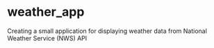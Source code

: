 # weather_app
Creating a small application for displaying weather data from National Weather Service (NWS) API
